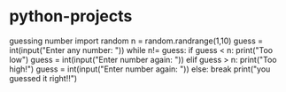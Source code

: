 # python-projects
guessing number
import random
n = random.randrange(1,10)
guess = int(input("Enter any number: "))
while n!= guess:
    if guess < n:
        print("Too low")
        guess = int(input("Enter number again: "))
    elif guess > n:
        print("Too high!")
        guess = int(input("Enter number again: "))
    else:
      break
print("you guessed it right!!")
